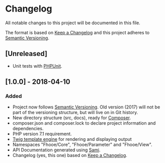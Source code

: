 # Changelog
All notable changes to this project will be documented in this file.

The format is based on [Keep a Changelog](http://keepachangelog.com/en/1.0.0/)
and this project adheres to [Semantic Versioning](http://semver.org/spec/v2.0.0.html).

## [Unreleased]
- Unit tests with [PHPUnit](https://phpunit.de/).

## [1.0.0] - 2018-04-10
### Added
- Project now follows [Semantic Versioning](http://semver.org/spec/v2.0.0.html). Old version (2017) will not be part of the versioning structure, but will live on in Git history.
- New directory structure (src, docs), ready for [Composer](https://getcomposer.org/).
- composer.json and composer.lock to declare project information and dependencies.
- PHP version 7.1 requirement.
- [Twig template engine](https://github.com/twigphp/Twig) for rendering and displaying output
- Namespaces "Fhooe/Core", "Fhooe/Parameter" and "Fhooe/View".
- API Documentation generated using [Sami](https://github.com/FriendsOfPHP/Sami). 
- Changelog (yes, this one) based on [Keep a Changelog](http://keepachangelog.com/en/1.0.0/).
